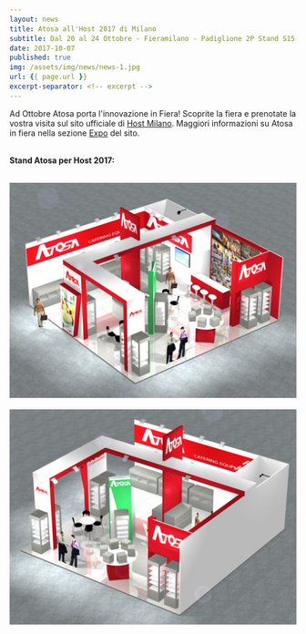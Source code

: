 ```yaml
---
layout: news
title: Atosa all'Host 2017 di Milano
subtitle: Dal 20 al 24 Ottobre - Fieramilano - Padiglione 2P Stand S15
date: 2017-10-07
published: true
img: /assets/img/news/news-1.jpg
url: {{ page.url }}
excerpt-separator: <!-- excerpt -->
---
```

Ad Ottobre Atosa porta l'innovazione in Fiera! Scoprite la fiera e prenotate la vostra visita sul sito ufficiale di [Host Milano](http://host.fieramilano.it/). Maggiori informazioni su Atosa in fiera nella sezione [Expo](/expo/) del sito.<br><br>

<!-- excerpt -->

**Stand Atosa per Host 2017:**<br><br>

![alt text](/assets/img/expo/host-2017/v1.jpg "Stand Vista 1")<br><br>
![alt text](/assets/img/expo/host-2017/v2.jpg "Stand Vista 2")<br><br>
